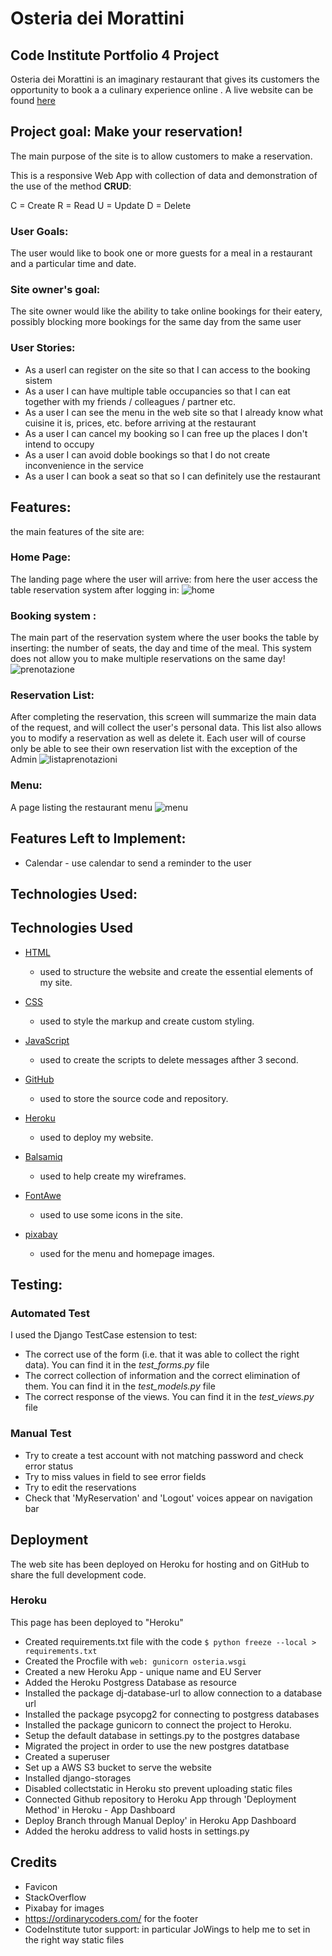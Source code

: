 # Osteria dei Morattini

## Code Institute Portfolio 4 Project

Osteria dei Morattini is an imaginary restaurant that gives its customers the opportunity to book a a culinary experience online .
A live website can be found [here](https://osteria-dei-morattini.herokuapp.com/)

## Project goal: Make your reservation!

The main purpose of the site is to allow customers to make a reservation.

This is a responsive Web App with collection of data and demonstration of the use of the method **CRUD**:

C = Create 
R = Read 
U = Update 
D = Delete

### User Goals:

The user would like to book one or more guests for a meal in a restaurant and a particular time and date.

### Site owner's goal:

The site owner would like the ability to take online bookings for their eatery, possibly blocking more bookings for the same day from the same user

### User Stories:


- As a userI can register on the site so that I can access to the booking sistem
- As a user I can have multiple table occupancies so that I can eat together with my friends / colleagues / partner etc.
- As a user I can see the menu in the web site so that I already know what cuisine it is, prices, etc. before arriving at the restaurant
- As a user I can cancel my booking so I can free up the places I don't intend to occupy
- As a user I can avoid doble bookings so that I do not create inconvenience in the service
- As a user I can book a seat so that so I can definitely use the restaurant




## Features:
the main features of the site are:

### Home Page:
The landing page where the user will arrive: from here the user access the table reservation system after logging in:
![home](https://user-images.githubusercontent.com/80674568/148095720-93511e80-537f-4999-8fae-1f7171a82d4a.PNG)

### Booking system :
The main part of the reservation system where the user books the table by inserting: the number of seats, the day and time of the meal.
This system does not allow you to make multiple reservations on the same day!
![prenotazione](https://user-images.githubusercontent.com/80674568/148095736-4467b715-1758-4cf0-a7b5-f5c83de70ac4.PNG)

### Reservation List:
After completing the reservation, this screen will summarize the main data of the request, and will collect the user's personal data.
This list also allows you to modify a reservation as well as delete it.
Each user will of course only be able to see their own reservation list with the exception of the Admin
![listaprenotazioni](https://user-images.githubusercontent.com/80674568/148095727-d2b806ef-1701-459c-99bc-eb584e76c3a8.PNG)

### Menu:
A page listing the restaurant menu
![menu](https://user-images.githubusercontent.com/80674568/148095729-39b37156-1838-4b63-b2e9-eab91fea36cb.PNG)

## Features Left to Implement:

- Calendar - use calendar to send a reminder to the user

## Technologies Used:

## Technologies Used

- [HTML](https://developer.mozilla.org/en-US/docs/Web/HTML)
  - used to structure the website and create the essential elements of my site. 

- [CSS](https://www.w3.org/Style/CSS/Overview.en.html) 
  - used to style the markup and create custom styling. 

- [JavaScript](https://developer.mozilla.org/en-US/docs/Web/JavaScript)
  - used to create the scripts to delete messages afther 3 second.

- [GitHub](https://github.com/) 
  - used to store the source code and repository. 
- [Heroku](https://www.heroku.com/) 
  - used to deploy my website.

- [Balsamiq](https://balsamiq.com/) 
  - used to help create my wireframes.

- [FontAwe](https://fontawesome.com/)
  - used to use some icons in the site.

- [pixabay](https://pixabay.com/)
  - used for the menu and homepage images.


## Testing:

### Automated Test

I used the Django TestCase estension to test:
- The correct use of the form (i.e. that it was able to collect the right data). You can find it in the *test_forms.py* file
- The correct collection of information and the correct elimination of them. You can find it in the *test_models.py* file
- The correct response of the views. You can find it in the *test_views.py* file

### Manual Test

- Try to create a test account with not matching password and check error status
- Try to miss values in field to see error fields
- Try to edit the reservations
- Check that 'MyReservation' and 'Logout' voices appear on navigation bar

## Deployment
The web site has been deployed on Heroku for hosting and on GitHub to share the full development code.

### Heroku
This page has been deployed to "Heroku"

- Created requirements.txt file with the code ```$ python freeze --local > requirements.txt```
- Created the Procfile with  ```web: gunicorn osteria.wsgi```
- Created a new Heroku App - unique name and EU Server
- Added the Heroku Postgress Database as resource
- Installed the package dj-database-url to allow connection to a database url
- Installed the package psycopg2 for connecting to postgress databases
- Installed the package gunicorn to connect the project to Heroku.
- Setup the default database in settings.py to the postgres database
- Migrated the project in order to use the new postgres datatbase
- Created a superuser
- Set up a AWS S3 bucket to serve the website
- Installed django-storages 
- Disabled collectstatic in Heroku sto prevent uploading static files
- Connected Github repository to Heroku App through 'Deployment Method' in Heroku - App Dashboard
- Deploy Branch through Manual Deploy' in Heroku App Dashboard
- Added the heroku address to valid hosts in settings.py


## Credits

- Favicon
- StackOverflow
- Pixabay for images
- https://ordinarycoders.com/ for the footer
- CodeInstitute tutor support: in particular JoWings to help me to set in the right way static files


